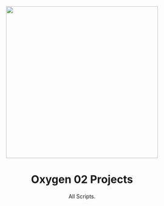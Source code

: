 <div align="center">
  <a href="https://luna.liriliri.io/" target="_blank">
    <img src="https://w7.pngwing.com/pngs/63/813/png-transparent-computer-icons-oxygen-symbol-miscellaneous-text-logo.png" width="400">
  </a>
</div>

<h1 align="center">Oxygen 02 Projects</h1>

<div align="center">

All Scripts.
